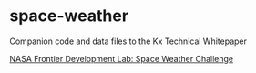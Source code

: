 # space-weather

Companion code and data files to the 
Kx Technical Whitepaper

[NASA Frontier Development Lab: Space Weather Challenge](https://code.kx.com/v2/wp/space-weather/)

